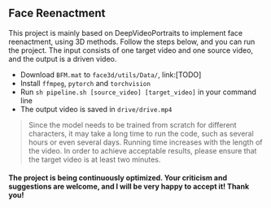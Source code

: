 ## Face Reenactment

This project is mainly based on DeepVideoPortraits to implement face reenactment, using 3D methods.
Follow the steps below, and you can run the project. The input consists of
one target video and one source video, and the output is a driven video.
 
- Download `BFM.mat` to `face3d/utils/Data/`, link:[TODO]
- Install `ffmpeg`, `pytorch` and `torchvision`
- Run `sh pipeline.sh [source_video] [target_video]` in your command line
- The output video is saved in `drive/drive.mp4`

> Since the model needs to be trained from scratch for different characters, 
> it may take a long time to run the code, such as several hours or even several days.
> Running time increases with the length of the video.
> In order to achieve acceptable results, please ensure that the target video is at least two minutes.

#### The project is being continuously optimized. Your criticism and suggestions are welcome, and I will be very happy to accept it! Thank you!

